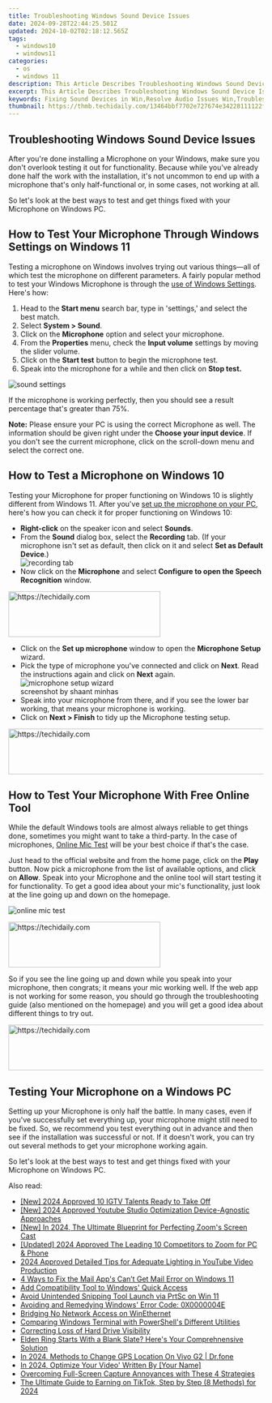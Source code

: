 ```yaml
---
title: Troubleshooting Windows Sound Device Issues
date: 2024-09-28T22:44:25.501Z
updated: 2024-10-02T02:18:12.565Z
tags:
  - windows10
  - windows11
categories:
  - os
  - windows 11
description: This Article Describes Troubleshooting Windows Sound Device Issues
excerpt: This Article Describes Troubleshooting Windows Sound Device Issues
keywords: Fixing Sound Devices in Win,Resolve Audio Issues Win,Troubleshoot Win Sound Errors,Diagnose Windows Sound Fails,Solve Win Audio Problems,Address Win Sound Glitches,Reconcile Sound Issues in Win
thumbnail: https://thmb.techidaily.com/13464bbf7702e727674e34228111122f1f619fb5b014ebf3cf5f5ddd4c2dec0d.jpg
---
```


## Troubleshooting Windows Sound Device Issues

 After you're done installing a Microphone on your Windows, make sure you don't overlook testing it out for functionality. Because while you've already done half the work with the installation, it's not uncommon to end up with a microphone that's only half-functional or, in some cases, not working at all.

 So let's look at the best ways to test and get things fixed with your Microphone on Windows PC.

## How to Test Your Microphone Through Windows Settings on Windows 11

 Testing a microphone on Windows involves trying out various things—all of which test the microphone on different parameters. A fairly popular method to test your Windows Microphone is through the [use of Windows Settings](https://www.makeuseof.com/windows-ways-to-open-system-settings/). Here's how:

1. Head to the **Start menu** search bar, type in 'settings,' and select the best match.
2. Select **System > Sound**.
3. Click on the **Microphone** option and select your microphone.
4. From the **Properties** menu, check the **Input volume** settings by moving the slider volume.
5. Click on the **Start test** button to begin the microphone test.
6. Speak into the microphone for a while and then click on **Stop test.**

![sound settings](https://static1.makeuseofimages.com/wordpress/wp-content/uploads/2023/06/sound-settings.jpg)

 If the microphone is working perfectly, then you should see a result percentage that's greater than 75%.

**Note:** Please ensure your PC is using the correct Microphone as well. The information should be given right under the **Choose your input device**. If you don't see the current microphone, click on the scroll-down menu and select the correct one.

## How to Test a Microphone on Windows 10

 Testing your Microphone for proper functioning on Windows 10 is slightly different from Windows 11\. After you've [set up the microphone on your PC](https://www.makeuseof.com/tag/ways-connect-microphone-pc/), here's how you can check it for proper functioning on Windows 10:

* **Right-click** on the speaker icon and select **Sounds**.
* From the **Sound** dialog box, select the **Recording** tab. (If your microphone isn't set as default, then click on it and select **Set as Default Device**.)  
![recording tab](https://static1.makeuseofimages.com/wordpress/wp-content/uploads/2023/06/recording-tab.JPG)
* Now click on the **Microphone** and select **Configure to open the Speech Recognition** window.

<!-- affiliate ads begin -->
<a href="https://aligracehair.sjv.io/c/5597632/1880927/19272" target="_top" id="1880927">
  <img src="//a.impactradius-go.com/display-ad/19272-1880927" border="0" alt="https://techidaily.com" width="300" height="90"/>
</a>
<img height="0" width="0" src="https://aligracehair.sjv.io/i/5597632/1880927/19272" style="position:absolute;visibility:hidden;" border="0" />
<!-- affiliate ads end -->

* Click on the **Set up microphone** window to open the **Microphone Setup** wizard.
* Pick the type of microphone you've connected and click on **Next**. Read the instructions again and click on **Next** again.  
![microphone setup wizard](https://static1.makeuseofimages.com/wordpress/wp-content/uploads/2023/06/microphone-setup-wizard.JPG)  
screenshot by shaant minhas
* Speak into your microphone from there, and if you see the lower bar working, that means your microphone is working.
* Click on **Next > Finish** to tidy up the Microphone testing setup.

<!-- affiliate ads begin -->
<a href="https://appsumo.8odi.net/c/5597632/2082541/7443" target="_top" id="2082541">
  <img src="//a.impactradius-go.com/display-ad/7443-2082541" border="0" alt="https://techidaily.com" width="728" height="90"/>
</a>
<img height="0" width="0" src="https://appsumo.8odi.net/i/5597632/2082541/7443" style="position:absolute;visibility:hidden;" border="0" />
<!-- affiliate ads end -->

## How to Test Your Microphone With Free Online Tool

 While the default Windows tools are almost always reliable to get things done, sometimes you might want to take a third-party. In the case of microphones, [Online Mic Test](https://www.onlinemictest.com/) will be your best choice if that's the case.

 Just head to the official website and from the home page, click on the **Play** button. Now pick a microphone from the list of available options, and click on **Allow**. Speak into your Microphone and the online tool will start testing it for functionality. To get a good idea about your mic's functionality, just look at the line going up and down on the homepage.

![online mic test](https://static1.makeuseofimages.com/wordpress/wp-content/uploads/2023/06/online-mic-test.jpg)

<!-- affiliate ads begin -->
<a href="https://aligracehair.sjv.io/c/5597632/1880940/19272" target="_top" id="1880940">
  <img src="//a.impactradius-go.com/display-ad/19272-1880940" border="0" alt="https://techidaily.com" width="300" height="90"/>
</a>
<img height="0" width="0" src="https://aligracehair.sjv.io/i/5597632/1880940/19272" style="position:absolute;visibility:hidden;" border="0" />
<!-- affiliate ads end -->

 So if you see the line going up and down while you speak into your microphone, then congrats; it means your mic working well. If the web app is not working for some reason, you should go through the troubleshooting guide (also mentioned on the homepage) and you will get a good idea about different things to try out.

<!-- affiliate ads begin -->
<a href="https://appsumo.8odi.net/c/5597632/2082527/7443" target="_top" id="2082527">
  <img src="//a.impactradius-go.com/display-ad/7443-2082527" border="0" alt="https://techidaily.com" width="728" height="90"/>
</a>
<img height="0" width="0" src="https://appsumo.8odi.net/i/5597632/2082527/7443" style="position:absolute;visibility:hidden;" border="0" />
<!-- affiliate ads end -->

## Testing Your Microphone on a Windows PC

 Setting up your Microphone is only half the battle. In many cases, even if you've successfully set everything up, your microphone might still need to be fixed. So, we recommend you test everything out in advance and then see if the installation was successful or not. If it doesn't work, you can try out several methods to get your microphone working again.

 So let's look at the best ways to test and get things fixed with your Microphone on Windows PC.

<ins class="adsbygoogle"
      style="display:block"
      data-ad-client="ca-pub-7571918770474297"
      data-ad-slot="8358498916"
      data-ad-format="auto"
      data-full-width-responsive="true"></ins>

<span class="atpl-alsoreadstyle">Also read:</span>
<div><ul>
<li><a href="https://instagram-videos.techidaily.com/new-2024-approved-10-igtv-talents-ready-to-take-off/"><u>[New] 2024 Approved 10 IGTV Talents Ready to Take Off</u></a></li>
<li><a href="https://youtube-sure.techidaily.com/024-approved-youtube-studio-optimization-device-agnostic-approaches/"><u>[New] 2024 Approved Youtube Studio Optimization Device-Agnostic Approaches</u></a></li>
<li><a href="https://video-screen-grab.techidaily.com/new-in-2024-the-ultimate-blueprint-for-perfecting-zooms-screen-cast/"><u>[New] In 2024, The Ultimate Blueprint for Perfecting Zoom's Screen Cast</u></a></li>
<li><a href="https://screen-video-capture.techidaily.com/updated-2024-approved-the-leading-10-competitors-to-zoom-for-pc-and-phone/"><u>[Updated] 2024 Approved The Leading 10 Competitors to Zoom for PC & Phone</u></a></li>
<li><a href="https://youtube-videos.techidaily.com/2024-approved-detailed-tips-for-adequate-lighting-in-youtube-video-production/"><u>2024 Approved Detailed Tips for Adequate Lighting in YouTube Video Production</u></a></li>
<li><a href="https://windows11.techidaily.com/4-ways-to-fix-the-mail-apps-cant-get-mail-error-on-windows-11/"><u>4 Ways to Fix the Mail App's Can’t Get Mail Error on Windows 11</u></a></li>
<li><a href="https://windows11.techidaily.com/add-compatibility-tool-to-windows-quick-access/"><u>Add Compatibility Tool to Windows' Quick Access</u></a></li>
<li><a href="https://windows11.techidaily.com/avoid-unintended-snipping-tool-launch-via-prtsc-on-win-11/"><u>Avoid Unintended Snipping Tool Launch via PrtSc on Win 11</u></a></li>
<li><a href="https://windows11.techidaily.com/avoiding-and-remedying-windows-error-code-0x0000004e/"><u>Avoiding and Remedying Windows' Error Code: 0X0000004E</u></a></li>
<li><a href="https://windows11.techidaily.com/bridging-no-network-access-on-winethernet/"><u>Bridging No Network Access on WinEthernet</u></a></li>
<li><a href="https://windows11.techidaily.com/comparing-windows-terminal-with-powershells-different-utilities/"><u>Comparing Windows Terminal with PowerShell's Different Utilities</u></a></li>
<li><a href="https://windows11.techidaily.com/correcting-loss-of-hard-drive-visibility/"><u>Correcting Loss of Hard Drive Visibility</u></a></li>
<li><a href="https://win-solutions.techidaily.com/1723007562559-elden-ring-starts-with-a-blank-slate-heres-your-comprehnensive-solution/"><u>Elden Ring Starts With a Blank Slate? Here's Your Comprehnensive Solution</u></a></li>
<li><a href="https://phone-solutions.techidaily.com/in-2024-methods-to-change-gps-location-on-vivo-g2-drfone-by-drfone-virtual-android/"><u>In 2024, Methods to Change GPS Location On Vivo G2 | Dr.fone</u></a></li>
<li><a href="https://youtube-stream.techidaily.com/in-2024-optimize-your-video-written-by-your-name/"><u>In 2024, Optimize Your Video' Written By [Your Name]</u></a></li>
<li><a href="https://windows11.techidaily.com/1719329062784-overcoming-full-screen-capture-annoyances-with-these-4-strategies/"><u>Overcoming Full-Screen Capture Annoyances with These 4 Strategies</u></a></li>
<li><a href="https://tiktok-clips.techidaily.com/the-ultimate-guide-to-earning-on-tiktok-step-by-step-8-methods-for-2024/"><u>The Ultimate Guide to Earning on TikTok, Step by Step (8 Methods) for 2024</u></a></li>
</ul></div>

